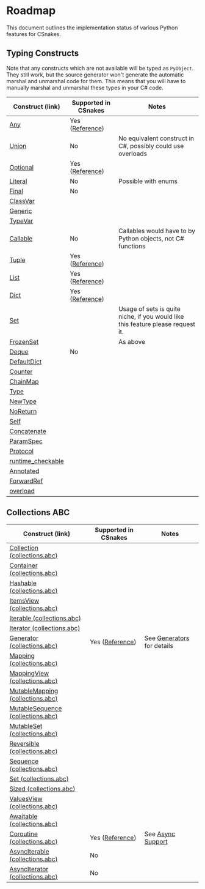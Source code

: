 # Roadmap

This document outlines the implementation status of various Python features for CSnakes.

## Typing Constructs

Note that any constructs which are not available will be typed as `PyObject`. They still work, but the source generator won't generate the automatic marshal and unmarshal code for them. This means that you will have to manually marshal and unmarshal these types in your C# code.

| Construct (link) | Supported in CSnakes | Notes |
|------------------|----------------------|-------|
| [Any](https://docs.python.org/3/library/typing.html#typing.Any) | Yes ([Reference](reference.md#supported-types)) |  |
| [Union](https://docs.python.org/3/library/typing.html#typing.Union) | No | No equivalent construct in C#, possibly could use overloads |
| [Optional](https://docs.python.org/3/library/typing.html#typing.Optional) | Yes ([Reference](reference.md#supported-types)) |  |
| [Literal](https://docs.python.org/3/library/typing.html#typing.Literal) | No | Possible with enums |
| [Final](https://docs.python.org/3/library/typing.html#typing.Final) | No |  |
| [ClassVar](https://docs.python.org/3/library/typing.html#typing.ClassVar) |  |  |
| [Generic](https://docs.python.org/3/library/typing.html#typing.Generic) |  |  |
| [TypeVar](https://docs.python.org/3/library/typing.html#typing.TypeVar) |  |  |
| [Callable](https://docs.python.org/3/library/typing.html#typing.Callable) | No | Callables would have to by Python objects, not C# functions |
| [Tuple](https://docs.python.org/3/library/typing.html#typing.Tuple) | Yes ([Reference](reference.md#supported-types)) |  |
| [List](https://docs.python.org/3/library/typing.html#typing.List) | Yes ([Reference](reference.md#supported-types)) |  |
| [Dict](https://docs.python.org/3/library/typing.html#typing.Dict) | Yes ([Reference](reference.md#supported-types)) |  |
| [Set](https://docs.python.org/3/library/typing.html#typing.Set) |  | Usage of sets is quite niche, if you would like this feature please request it. |
| [FrozenSet](https://docs.python.org/3/library/typing.html#typing.FrozenSet) |  | As above |
| [Deque](https://docs.python.org/3/library/typing.html#typing.Deque) | No |  |
| [DefaultDict](https://docs.python.org/3/library/typing.html#typing.DefaultDict) |  |  |
| [Counter](https://docs.python.org/3/library/typing.html#typing.Counter) |  |  |
| [ChainMap](https://docs.python.org/3/library/typing.html#typing.ChainMap) |  |  |
| [Type](https://docs.python.org/3/library/typing.html#typing.Type) |  |  |
| [NewType](https://docs.python.org/3/library/typing.html#typing.NewType) |  |  |
| [NoReturn](https://docs.python.org/3/library/typing.html#typing.NoReturn) |  |  |
| [Self](https://docs.python.org/3/library/typing.html#typing.Self) |  |  |
| [Concatenate](https://docs.python.org/3/library/typing.html#typing.Concatenate) |  |  |
| [ParamSpec](https://docs.python.org/3/library/typing.html#typing.ParamSpec) |  |  |
| [Protocol](https://docs.python.org/3/library/typing.html#typing.Protocol) |  |  |
| [runtime_checkable](https://docs.python.org/3/library/typing.html#typing.runtime_checkable) |  |  |
| [Annotated](https://docs.python.org/3/library/typing.html#typing.Annotated) |  |  |
| [ForwardRef](https://docs.python.org/3/library/typing.html#typing.ForwardRef) |  |  |
| [overload](https://docs.python.org/3/library/typing.html#typing.overload) |  |  |

## Collections ABC

| Construct (link) | Supported in CSnakes | Notes |
|------------------|----------------------|-------|
| [Collection (collections.abc)](https://docs.python.org/3/library/collections.abc.html#collections.abc.Collection) |  |  |
| [Container (collections.abc)](https://docs.python.org/3/library/collections.abc.html#collections.abc.Container) |  |  |
| [Hashable (collections.abc)](https://docs.python.org/3/library/collections.abc.html#collections.abc.Hashable) |  |  |
| [ItemsView (collections.abc)](https://docs.python.org/3/library/collections.abc.html#collections.abc.ItemsView) |  |  |
| [Iterable (collections.abc)](https://docs.python.org/3/library/collections.abc.html#collections.abc.Iterable) |  |  |
| [Iterator (collections.abc)](https://docs.python.org/3/library/collections.abc.html#collections.abc.Iterator) |  |  |
| [Generator (collections.abc)](https://docs.python.org/3/library/collections.abc.html#collections.abc.Generator) | Yes ([Reference](reference.md#generators)) | See [Generators](reference.md#generators) for details |
| [Mapping (collections.abc)](https://docs.python.org/3/library/collections.abc.html#collections.abc.Mapping) |  |  |
| [MappingView (collections.abc)](https://docs.python.org/3/library/collections.abc.html#collections.abc.MappingView) |  |  |
| [MutableMapping (collections.abc)](https://docs.python.org/3/library/collections.abc.html#collections.abc.MutableMapping) |  |  |
| [MutableSequence (collections.abc)](https://docs.python.org/3/library/collections.abc.html#collections.abc.MutableSequence) |  |  |
| [MutableSet (collections.abc)](https://docs.python.org/3/library/collections.abc.html#collections.abc.MutableSet) |  |  |
| [Reversible (collections.abc)](https://docs.python.org/3/library/collections.abc.html#collections.abc.Reversible) |  |  |
| [Sequence (collections.abc)](https://docs.python.org/3/library/collections.abc.html#collections.abc.Sequence) |  |  |
| [Set (collections.abc)](https://docs.python.org/3/library/collections.abc.html#collections.abc.Set) |  |  |
| [Sized (collections.abc)](https://docs.python.org/3/library/collections.abc.html#collections.abc.Sized) |  |  |
| [ValuesView (collections.abc)](https://docs.python.org/3/library/collections.abc.html#collections.abc.ValuesView) |  |  |
| [Awaitable (collections.abc)](https://docs.python.org/3/library/collections.abc.html#collections.abc.Awaitable) |  |  |
| [Coroutine (collections.abc)](https://docs.python.org/3/library/collections.abc.html#collections.abc.Coroutine) | Yes ([Reference](reference.md#supported-types)) | See [Async Support](async_support.md) |
| [AsyncIterable (collections.abc)](https://docs.python.org/3/library/collections.abc.html#collections.abc.AsyncIterable) | No |  |
| [AsyncIterator (collections.abc)](https://docs.python.org/3/library/collections.abc.html#collections.abc.AsyncIterator) | No |  |